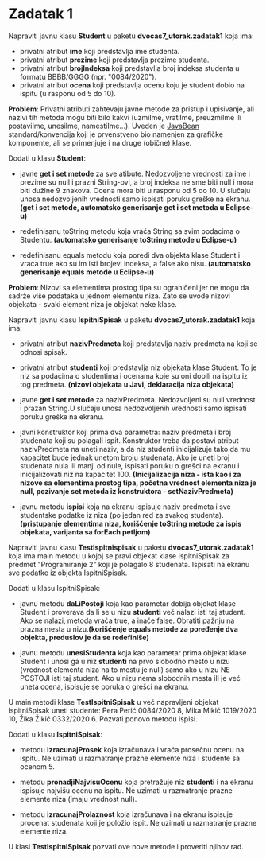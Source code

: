 # Zadatak 1


Napraviti javnu klasu **Student** u paketu **dvocas7_utorak.zadatak1** koja ima:

- privatni atribut **ime** koji predstavlja ime studenta.
- privatni atribut **prezime** koji predstavlja prezime studenta.
- privatni atribut **brojIndeksa** koji predstavlja broj indeksa studenta u formatu BBBB/GGGG (npr. "0084/2020").
- privatni atribut **ocena** koji predstavlja ocenu koju je student dobio na ispitu (u rasponu od 5 do 10).


**Problem**: Privatni atributi zahtevaju javne metode za pristup i upisivanje, ali nazivi tih metoda mogu biti bilo kakvi (uzmiIme, vratiIme, preuzmiIme ili postaviIme, unesiIme, namestiIme...). Uveden je [JavaBean](https://en.wikibooks.org/wiki/Java_Programming/JavaBeans) standard/konvencija koji je prvenstveno bio namenjen za grafičke komponente, ali se primenjuje i na druge (obične) klase.

Dodati u klasu **Student**:

 - javne **get i set metode** za sve atibute. Nedozvoljene vrednosti za ime i prezime su null i prazni String-ovi, a broj indeksa ne sme biti null i mora biti dužine 9 znakova. Ocena mora biti u rasponu od 5 do 10. U slučaju unosa nedozvoljenih vrednosti samo ispisati poruku greške na ekranu.**(get i set metode, automatsko generisanje get i set metoda u Eclipse-u)**

- redefinisanu toString metodu koja vraća String sa svim podacima o Studentu. **(automatsko generisanje toString metode u Eclipse-u)**

- redefinisanu equals metodu koja poredi dva objekta klase Student i vraća true ako su im isti brojevi indeksa, a false ako nisu. **(automatsko generisanje equals metode u Eclipse-u)**



**Problem**: Nizovi sa elementima prostog tipa su ograničeni jer ne mogu da sadrže više podataka u jednom elementu niza. Zato se uvode nizovi objekata - svaki element niza je objekat neke klase.

Napraviti javnu klasu **IspitniSpisak** u paketu **dvocas7_utorak.zadatak1** koja ima:

- privatni atribut **nazivPredmeta** koji predstavlja naziv predmeta na koji se odnosi spisak.
- privatni atribut **studenti** koji predstavlja niz objekata klase Student. To je niz sa podacima o studentima i ocenama koje su oni dobili na ispitu iz tog predmeta. **(nizovi objekata u Javi, deklaracija niza objekata)**


- javne **get i set metode** za nazivPredmeta. Nedozvoljeni su null vrednost i prazan String.U slučaju unosa nedozvoljenih vrednosti samo ispisati poruku greške na ekranu.

- javni konstruktor koji prima dva parametra: naziv predmeta i broj studenata koji su polagali ispit. Konstruktor treba da postavi atribut nazivPredmeta na uneti naziv, a da niz studenti inicijalizuje tako da mu kapacitet bude jednak unetom broju studenata. Ako je uneti broj studenata nula ili manji od nule, ispisati poruku o grešci na ekranu i inicijalizovati niz na kapacitet 100. **(Inicijalizacija niza - ista kao i za nizove sa elementima prostog tipa, početna vrednost elementa niza je null, pozivanje set metoda iz konstruktora - setNazivPredmeta)**

- javnu metodu **ispisi** koja na ekranu ispisuje naziv predmeta i sve studentske podatke iz niza (po jedan red za svakog studenta). **(pristupanje elementima niza, korišćenje toString metode za ispis objekata, varijanta sa forEach petljom)**


Napraviti javnu klasu **TestIspitnispisak** u paketu **dvocas7_utorak.zadatak1** koja ima main metodu u kojoj se pravi objekat klase IspitniSpisak za predmet "Programiranje 2" koji je polagalo 8 studenata. Ispisati na ekranu sve podatke iz objekta IspitniSpisak.



Dodati u klasu IspitniSpisak:


- javnu metodu **daLiPostoji** koja kao parametar dobija objekat klase Student i proverava da li se u nizu **studenti** već nalazi isti taj student. Ako se nalazi, metoda vraća true, a inače false. Obratiti pažnju na prazna mesta u nizu.**(korišćenje equals metode za poređenje dva objekta, preduslov je da se redefiniše)**

- javnu metodu **unesiStudenta** koja kao parametar prima objekat klase Student i unosi ga u niz **studenti** na prvo slobodno mesto u nizu (vrednost elementa niza na to mestu je null) samo ako u nizu NE POSTOJI isti taj student. Ako u nizu nema slobodnih mesta ili je već uneta ocena, ispisuje se poruka o grešci na ekranu.


U main metodi klase **TestIspitniSpisak** u već napravljeni objekat IspitniSpisak uneti studente: Pera Perić 0084/2020 8, Mika Mikić 1019/2020 10, Žika Žikić 0332/2020 6. Pozvati ponovo metodu ispisi.


Dodati u klasu **IspitniSpisak**:

- metodu **izracunajProsek** koja izračunava i vraća prosečnu ocenu na ispitu. Ne uzimati u razmatranje prazne elemente niza i studente sa ocenom 5.

- metodu **pronadjiNajvisuOcenu** koja pretražuje niz **studenti** i na ekranu ispisuje najvišu ocenu na ispitu. Ne uzimati u razmatranje prazne elemente niza (imaju vrednost null).

- metodu **izracunajProlaznost** koja izračunava i na ekranu ispisuje procenat studenata koji je položio ispit. Ne uzimati u razmatranje prazne elemente niza.


U klasi **TestIspitniSpisak** pozvati ove nove metode i proveriti njihov rad.